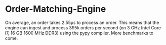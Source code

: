# Order-Matching-Engine

On average, an order takes 2.55μs to process an order. This means that the engine can ingest and process 395k orders per second (on 3 GHz Intel Core i7, 16 GB 1600 MHz DDR3) using the pypy compiler. More benchmarks to come.
